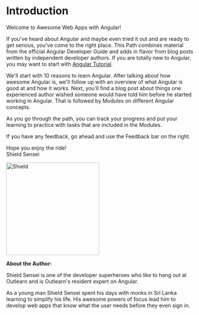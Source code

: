 # Introduction

Welcome to Awesome Web Apps with Angular!

If you've heard about Angular and maybe even tried it out and are ready to get serious, you've come to the right place. This Path combines material from the official Angular Developer Guide and adds in flavor from blog posts written by independent developer authors. If you are totally new to Angular, you may want to start with [Angular Tutorial](https://pilot.outlearn.com/module/angularjs/angular-tutorial).

We'll start with 10 reasons to learn Angular. After talking about how awesome Angular is, we'll follow up with an overview of what Angular is good at and how it works. Next, you'll find a blog post about things one experienced author wished someone would have told him before he started working in Angular. That is followed by Modules on different Angular concepts.

As you go through the path, you can track your progress and put your learning to practice with tasks that are included in the Modules.

If you have any feedback, go ahead and use the Feedback bar on the right.

Hope you enjoy the ride!  
Shield Sensei

<img src="https://raw.githubusercontent.com/outlearn-content/angular-path/master/assets/shield.png" alt="Shield" style="width:250px;height:250px" align="left">

<br clear="all">

**About the Author:**

Shield Sensei is one of the developer superheroes who like to hang out at Outlearn and is Outlearn's resident expert on Angular.

As a young man Shield Sensei spent his days with monks in Sri Lanka learning to simplify his life. His awesome powers of focus lead him to develop web apps that know what the user needs before they even sign in.
